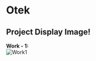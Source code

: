 # Otek
## Project Display Image!

**Work - 1:**<br>
![Work1](https://github.com/muharremozen04/Otek/assets/60547236/996e1ab0-c8ae-4847-89ea-d8aa9f133422)
